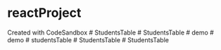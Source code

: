 # reactProject
Created with CodeSandbox
#   S t u d e n t s T a b l e  
 #   S t u d e n t s T a b l e  
 #   d e m o  
 #   d e m o  
 #   s t u d e n t s T a b l e  
 #   S t u d e n t s T a b l e  
 #   S t u d e n t s T a b l e  
 